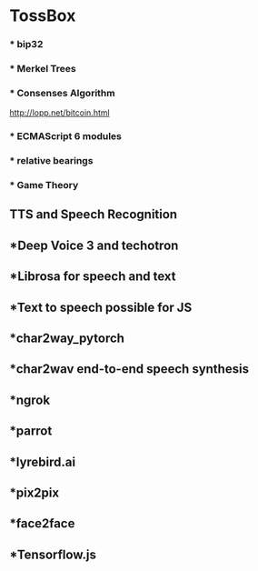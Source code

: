 # TossBox

### * bip32
### * Merkel Trees
### * Consenses Algorithm

http://lopp.net/bitcoin.html

### * ECMAScript 6 modules

### * relative bearings

### * Game Theory


## TTS and Speech Recognition

## *Deep Voice 3 and techotron 

## *Librosa for speech and text 

## *Text to speech possible for JS 

## *char2way_pytorch
## *char2wav end-to-end speech synthesis
## *ngrok 
## *parrot
## *lyrebird.ai
## *pix2pix
## *face2face

## *Tensorflow.js  
